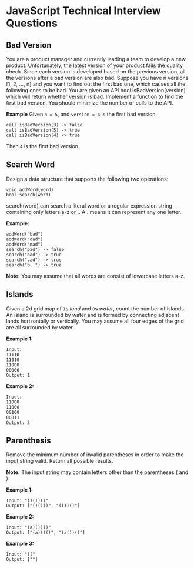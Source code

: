 # JavaScript Technical Interview Questions


## Bad Version

You are a product manager and currently leading a team to develop a new product. Unfortunately, the latest version of your product fails the quality check. Since each version is developed based on the previous version, all the versions after a bad version are also bad.
Suppose you have n versions [1, 2, ..., n] and you want to find out the first bad one, which causes all the following ones to be bad.
You are given an API bool isBadVersion(version) which will return whether version is bad. Implement a function to find the first bad version. You should minimize the number of calls to the API.

**Example**
Given `n = 5`, and `version = 4` is the first bad version.
```
call isBadVersion(3) -> false
call isBadVersion(5) -> true
call isBadVersion(4) -> true
```
Then `4` is the first bad version.

## Search Word

Design a data structure that supports the following two operations:

```
void addWord(word)
bool search(word)
```
search(word) can search a literal word or a regular expression string containing only letters a-z or .. A . means it can represent any one letter.

**Example:**
```
addWord("bad")
addWord("dad")
addWord("mad")
search("pad") -> false
search("bad") -> true
search(".ad") -> true
search("b..") -> true
```

**Note:**
You may assume that all words are consist of lowercase letters a-z.

## Islands

Given a 2d grid map of `1`s *land* and `0`s *water*, count the number of islands. An island is surrounded by water and is formed by connecting adjacent lands horizontally or vertically. You may assume all four edges of the grid are all surrounded by water.

**Example 1:**
```
Input:
11110
11010
11000
00000
Output: 1
```
**Example 2:**

```
Input:
11000
11000
00100
00011
Output: 3
```

## Parenthesis

Remove the minimum number of invalid parentheses in order to make the input string valid. Return all possible results.

**Note:** The input string may contain letters other than the parentheses ( and ).

**Example 1:**
```
Input: "()())()"
Output: ["()()()", "(())()"]
```

**Example 2:**
```
Input: "(a)())()"
Output: ["(a)()()", "(a())()"]
```
**Example 3:**
```
Input: ")("
Output: [""]
```
